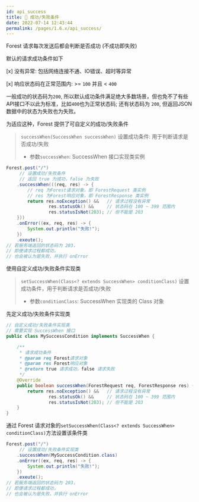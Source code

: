 ```yaml
---
id: api_success
title: 🍜 成功/失败条件
date: 2022-07-14 12:43:44
permalink: /pages/1.6.x/api_success/
---
```


Forest 请求每次发送后都会判断是否成功 (不成功即失败)

默认的请求成功条件如下

[x] 没有异常: 包括网络连接不通、IO错误、超时等异常

[x] 响应状态码在正常范围内: >= `100` 并且 < `400`

一般成功的状态码为`200`, 所以默认成功条件满足绝大多数场景，但也免不了有些API接口不以此为标准，比如`400`也为正常状态码; 还有状态码为 `200`, 但返回JSON数据中的状态为失败也为失败。

为适应这种，Forest 提供了可自定义的成功/失败条件

> `successWhen(SuccessWhen successWhen)` 设置成功条件: 用于判断请求是否成功/失败
>- 参数`successWhen`: SuccessWhen 接口实现类实例

```java
Forest.post("/")
     // 设置成功/失败条件
     // 返回 true 为成功，false 为失败
    .successWhen(((req, res) -> {
        // req 为Forest请求对象，即 ForestRequest 类实例
        // res 为Forest响应对象，即 ForestResponse 类实例
        return res.noException() &&   // 请求过程没有异常
                res.statusOk() &&     // 状态码在 100 ~ 399 范围内
                res.statusIsNot(203); // 但不能是 203
    }))
    .onError((ex, req, res) -> {
        System.out.println("失败!");
    })
    .exeute();
// 若服务端返回的状态码为 203， 
// 即便请求过程都成功，
// 也会被认为是失败，并执行 onError
```

使用自定义成功/失败条件实现类

> `setSuccessWhen(Class<? extends SuccessWhen> conditionClass)` 设置成功条件，用于判断请求是否成功/失败
>- 参数`conditionClass`: SuccessWhen 实现类的 Class 对象

先定义成功/失败条件实现类

```java
// 自定义成功/失败条件实现类
// 需要实现 SuccessWhen 接口
public class MySuccessCondition implements SuccessWhen {

    /**
     * 请求成功条件
     * @param req Forest请求对象
     * @param res Forest响应对象
     * @return true 请求成功，false 请求失败
     */
    @Override
    public boolean successWhen(ForestRequest req, ForestResponse res) {
        return res.noException() &&   // 请求过程没有异常
                res.statusOk() &&     // 状态码在 100 ~ 399 范围内
                res.statusIsNot(203); // 但不能是 203
    }
}
```

通过 Forest 请求对象的`setSuccessWhen(Class<? extends SuccessWhen> conditionClass)`方法设置该条件类

```java
Forest.post("/")
     // 设置成功/失败条件实现类
    .successWhen(MySuccessCondition.class)
    .onError((ex, req, res) -> {
        System.out.println("失败!");
    })
    .exeute();
// 若服务端返回的状态码为 203， 
// 即便请求过程都成功，
// 也会被认为是失败，并执行 onError
```
